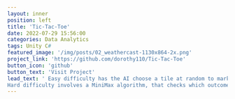 ```yaml
---
layout: inner
position: left
title: 'Tic-Tac-Toe'
date: 2022-07-29 15:56:00
categories: Data Analytics
tags: Unity C#
featured_image: '/img/posts/02_weathercast-1130x864-2x.png'
project_link: 'https://github.com/dorothy110/Tic-Tac-Toe'
button_icon: 'github'
button_text: 'Visit Project'
lead_text: ' Easy difficulty has the AI choose a tile at random to mark. \n
Hard difficulty involves a MiniMax algorithm, that checks which outcome is the best (and applies a bit of randomization to it, to make it easier for the player) and picks that spot.'
---
```

